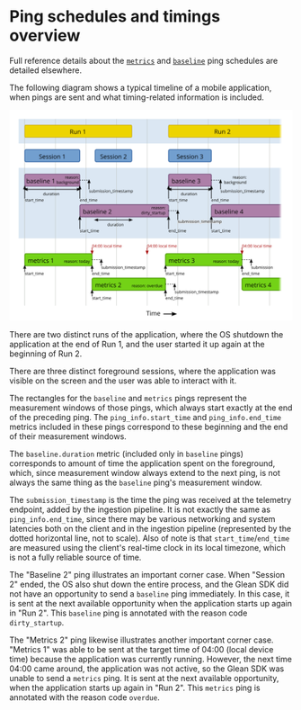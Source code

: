 # Ping schedules and timings overview

Full reference details about the [`metrics`](metrics.html) and [`baseline`](baseline.html) ping schedules are detailed elsewhere.

The following diagram shows a typical timeline of a mobile application, when pings are sent and what timing-related information is included.

![ping timeline diagram](ping_timing.svg)

There are two distinct runs of the application, where the OS shutdown the application at the end of Run 1, and the user started it up again at the beginning of Run 2.

There are three distinct foreground sessions, where the application was visible on the screen and the user was able to interact with it.

The rectangles for the `baseline` and `metrics` pings represent the measurement windows of those pings, which always start exactly at the end of the preceding ping.  The `ping_info.start_time` and `ping_info.end_time` metrics included in these pings correspond to these beginning and the end of their measurement windows.

The `baseline.duration` metric (included only in `baseline` pings) corresponds to amount of time the application spent on the foreground, which, since measurement window always extend to the next ping, is not always the same thing as the `baseline` ping's measurement window.

The `submission_timestamp` is the time the ping was received at the telemetry endpoint, added by the ingestion pipeline.  It is not exactly the same as `ping_info.end_time`, since there may be various networking and system latencies both on the client and in the ingestion pipeline (represented by the dotted horizontal line, not to scale).  Also of note is that `start_time`/`end_time` are measured using the client's real-time clock in its local timezone, which is not a fully reliable source of time.

The "Baseline 2" ping illustrates an important corner case. When "Session 2" ended, the OS also shut down the entire process, and the Glean SDK did not have an opportunity to send a `baseline` ping immediately.  In this case, it is sent at the next available opportunity when the application starts up again in "Run 2".  This `baseline` ping is annotated with the reason code `dirty_startup`.

The "Metrics 2" ping likewise illustrates another important corner case. "Metrics 1" was able to be sent at the target time of 04:00 (local device time) because the application was currently running.  However, the next time 04:00 came around, the application was not active, so the Glean SDK was unable to send a `metrics` ping.  It is sent at the next available opportunity, when the application starts up again in "Run 2".  This `metrics` ping is annotated with the reason code `overdue`.
